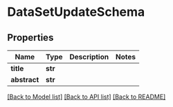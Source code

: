 # DataSetUpdateSchema


## Properties
Name | Type | Description | Notes
------------ | ------------- | ------------- | -------------
**title** | **str** |  | 
**abstract** | **str** |  | 

[[Back to Model list]](../README.md#documentation-for-models) [[Back to API list]](../README.md#documentation-for-api-endpoints) [[Back to README]](../README.md)



